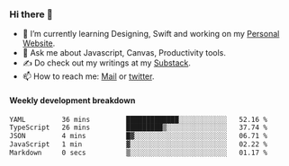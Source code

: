 ### Hi there 👋

- 🌱 I’m currently learning Designing, Swift and working on my [Personal Website](https://kvaishak.com/).
- 💬 Ask me about Javascript, Canvas,  Productivity tools. 
- :writing_hand: Do check out my writings at my [Substack](https://kvaishak.substack.com/).
- 📫 How to reach me: [Mail](mailto:vaishak.kaippanchery@gmail.com) or [twitter](https://twitter.com/kvaishack).


#### Weekly development breakdown

<!--START_SECTION:waka-->

```txt
YAML         36 mins         █████████████░░░░░░░░░░░░   52.16 %
TypeScript   26 mins         █████████▒░░░░░░░░░░░░░░░   37.74 %
JSON         4 mins          █▓░░░░░░░░░░░░░░░░░░░░░░░   06.71 %
JavaScript   1 min           ▓░░░░░░░░░░░░░░░░░░░░░░░░   02.22 %
Markdown     0 secs          ▒░░░░░░░░░░░░░░░░░░░░░░░░   01.17 %
```

<!--END_SECTION:waka-->
